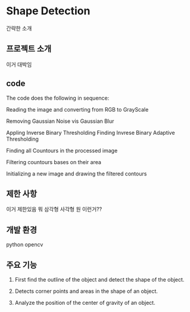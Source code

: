 # Shape Detection
간략한 소개

## 프로젝트 소개
이거 대박임

## code

The code does the following in sequence:

Reading the image and converting from RGB to GrayScale

Removing Gaussian Noise vis Gaussian Blur

Appling Inverse Binary Thresholding Finding Invrese Binary Adaptive Thresholding

Finding all Countours in the processed image

Filtering countours bases on their area

Initializing a new image and drawing the filtered contours

## 제한 사항
이거 제한있음 뭐 삼각형 사각형 원 이런거??

## 개발 환경
python opencv

## 주요 기능

1. First find the outline of the object and detect the shape of the object.

2. Detects corner points and areas in the shape of an object.

3. Analyze the position of the center of gravity of an object.
